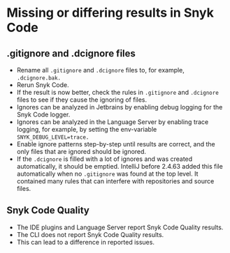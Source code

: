 # Missing or differing results in Snyk Code

## .gitignore and .dcignore files <a href="#gitignore-and-.dcignore-files" id="gitignore-and-.dcignore-files"></a>

* Rename all `.gitignore` and `.dcignore` files to, for example, `.dcignore.bak.`
* Rerun Snyk Code.
* If the result is now better, check the rules in `.gitignore` and `.dcignore` files to see if they cause the ignoring of files.
* Ignores can be analyzed in Jetbrains by enabling debug logging for the Snyk Code logger.
* Ignores can be analyzed in the Language Server by enabling trace logging, for example, by setting the env-variable `SNYK_DEBUG_LEVEL=trace.`
* Enable ignore patterns step-by-step until results are correct, and the only files that are ignored should be ignored.
* If the `.dcignore` is filled with a lot of ignores and was created automatically, it should be emptied. IntelliJ before 2.4.63 added this file automatically when no `.gitignore` was found at the top level. It contained many rules that can interfere with repositories and source files.

## Snyk Code Quality <a href="#snyk-code-quality" id="snyk-code-quality"></a>

* The IDE plugins and Language Server report Snyk Code Quality results.
* The CLI does not report Snyk Code Quality results.
* This can lead to a difference in reported issues.
